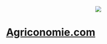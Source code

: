 <h4 align="center">
   <img src="https://www.agriconomie.com/assets/images/front/content/logo-agriconomie.png">
 </h4>

# [Agriconomie.com](https://www.agriconomie.com)
